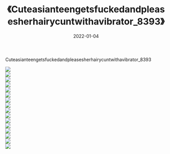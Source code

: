 ﻿---
layout: post
title:  《Cuteasianteengetsfuckedandpleasesherhairycuntwithavibrator_8393》
date:   2022-01-04
img: http://imgx.orgx.ga/漏D/2022/Cuteasianteengetsfuckedandpleasesherhairycuntwithavibrator_8393/000.jpg
categories: [美女, 清纯, 唯美]
---

Cuteasianteengetsfuckedandpleasesherhairycuntwithavibrator_8393

  ![](http://imgx.orgx.ga/漏D/2022/Cuteasianteengetsfuckedandpleasesherhairycuntwithavibrator_8393/001.jpg) <br> ![](http://imgx.orgx.ga/漏D/2022/Cuteasianteengetsfuckedandpleasesherhairycuntwithavibrator_8393/002.jpg) <br> ![](http://imgx.orgx.ga/漏D/2022/Cuteasianteengetsfuckedandpleasesherhairycuntwithavibrator_8393/003.jpg) <br> ![](http://imgx.orgx.ga/漏D/2022/Cuteasianteengetsfuckedandpleasesherhairycuntwithavibrator_8393/004.jpg) <br> ![](http://imgx.orgx.ga/漏D/2022/Cuteasianteengetsfuckedandpleasesherhairycuntwithavibrator_8393/005.jpg) <br> ![](http://imgx.orgx.ga/漏D/2022/Cuteasianteengetsfuckedandpleasesherhairycuntwithavibrator_8393/006.jpg) <br> ![](http://imgx.orgx.ga/漏D/2022/Cuteasianteengetsfuckedandpleasesherhairycuntwithavibrator_8393/007.jpg) <br> ![](http://imgx.orgx.ga/漏D/2022/Cuteasianteengetsfuckedandpleasesherhairycuntwithavibrator_8393/008.jpg) <br> ![](http://imgx.orgx.ga/漏D/2022/Cuteasianteengetsfuckedandpleasesherhairycuntwithavibrator_8393/009.jpg) <br> ![](http://imgx.orgx.ga/漏D/2022/Cuteasianteengetsfuckedandpleasesherhairycuntwithavibrator_8393/010.jpg) <br> ![](http://imgx.orgx.ga/漏D/2022/Cuteasianteengetsfuckedandpleasesherhairycuntwithavibrator_8393/011.jpg) <br> ![](http://imgx.orgx.ga/漏D/2022/Cuteasianteengetsfuckedandpleasesherhairycuntwithavibrator_8393/012.jpg) <br> ![](http://imgx.orgx.ga/漏D/2022/Cuteasianteengetsfuckedandpleasesherhairycuntwithavibrator_8393/013.jpg) <br> ![](http://imgx.orgx.ga/漏D/2022/Cuteasianteengetsfuckedandpleasesherhairycuntwithavibrator_8393/014.jpg) <br> ![](http://imgx.orgx.ga/漏D/2022/Cuteasianteengetsfuckedandpleasesherhairycuntwithavibrator_8393/015.jpg) <br> ![](http://imgx.orgx.ga/漏D/2022/Cuteasianteengetsfuckedandpleasesherhairycuntwithavibrator_8393/016.jpg) <br>